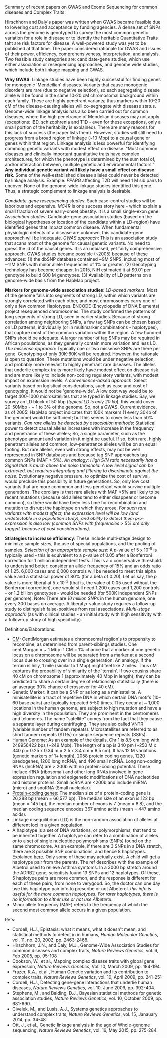 Summary of recent papers on GWAS and Exome Sequencing for common diseases and Complex Traits:

Hirschhorn and Daly's paper was written when GWAS became feasible due to lowering cost and acceptance by funding agencies. A dense set of SNPs across the genome is genotyped to survey the most common genetic variation for a role in disease or to identify the heritable Quantitative Traits taht are risk factors for disease. A well-powered study was yet to be published at that time. The paper considered rationale for GWAS and issues of their power, efficiency, comprehensiveness, interpretation, and analysis. Two feasible study categories are: candidate-gene studies, which use either association or resequencing approaches, and genome wide studies, which include both linkage mapping and GWAS. 

**Why GWAS**: Linkage studies have been highly successful for finding genes for monogenic 'Mendeilian' diseases. Variants that cause monogenic disorders are rare (due to negative selection), so each segregating disease allele will be found in the same 10-20 cM chromosomal background within each family. These are highly penetrant variants; thus markers within 10-20 cM of the disease-causing alleles will co-segregate with diseaase status.  Genome-wide linkage analysis has also been carried out for common diseases, where the high penetrance of Mendelian diseases may not apply (exceptions: IBD, schizophrenia and T1D - even for these exceptions, only a small portion of the heritability is explained). There are many reasons for this lack of success (the paper lists them). However, studies will still need to progress from a broad region of linkage (~10 Mbp) to a causal gene or genes within that region. Linkage analysis is less powerful for identifying commong genetic variants with modest effect on disease. "Most common diseases and clinically important quantitative traits have complex architectures, for which the phenotype is determined by the sum total of, and/or interaction between, multiple genetic and environmental factors." **Any individual genetic variant will likely have a small effect on disease risk**. Some of the well-established disease alleles could never be detected by linkage analysis. Example: *PPARG* affecting T2D will need 1 M sib pairs to uncover. None of the genome-wide linkage studies identified this gene. Thus, a strategic complement to linkage analysis is desirable. 

*Candidate-gene resequencing studies*: Such case-control studies will be laborious and expensive. *MC4R* is one success story here - which explain a small fraction of severe early-onset obestity. It is a small single-exon gene. *Association studies*: Candidate-gene association studies (based on the biological hypotheses or location  of the candidate within a LD-region)  have identified genes that impact common disease. When fundamental physiologic defects of a disease are unknown, this candidate-gene approach will be indequate. *GWAS approach*: This is an association study that scans most of the genome for causal genetic variants. No need to guess the id of the causal genes. It is an unbiased, yet fairly comprehensive approach. GWAS studies became possible (~2005) because of these advances: (1) the dbSNP database contained ~9M SNPS, including most of ~11M SNPs with minor allele frequencies of 1% or greater. (2) Genotyping technology has become cheaper. In 2015, NIH estimated it at $0.01 per genotype to build 600 M genotypes. (3) Availability of LD patterns on a genome-wide basis from the HapMap project. 

**Markers for genome-wide association studies**: *LD-based markers*: Most of the genome falls into segments of strong LD, within which variants are strongly correlated with each other, and most chromosomes carry one of only a few common Haplotypes. ENCODE (Encyclopedia of DNA Elements) project resequenced chromosomes. The study confirmed the patterns of long segments of strong LD, seen in earlier studies. Because of strong correlation among neighboring SNPs, a few tag SNPs can be chosen based on LD patterns, individually (or in multimarker combinations - haplotypes), that capture most of the common variation within the region. A few hundred SNPs should be adequate. A larger number of tag SNPs may be required in African populations, as they generally contain more variation and less LD. *The missense approach*: Typically one or two missense SNPs are there per gene. Genotyping of only 30K-60K will be required. However, the rationale is open to question. These mutations would be under negative selection, and probably more relevant to highly penetrant rare diseases. The alleles that underlie complex traits more likely have modest effect on disease risk and are more likely to include non-coding regulatory variants, with modest impact on expression levels. *A convenience-based approach*: Select variants based on logistical considerations, such as ease and cost of genotyping. It would not be 'genome-wide'. A low cost way would be to target 400-1000 microsatellites that are typed in linkage studies. Say, we survey an LD block of 50 kbp (*typical LD is only 20 kb*), this would cover 20-50Mbp - ~ 1 to 3% of the genome. So, not a GWAS. Current evidence, as of 2005: HapMap project indicates that 100K markers (1 every 30Kb of the genome) would be sufficient; but this seems to cover less than 50% variants. *Can rare alleles be detected by association methods*: Statistical power to detect causal alleles increasaes with increase in the frequency and penetrance of these alleles; So, a single parameter, such as the phenotype amount and variation in it might be useful. If so, both rare, highly penetrant alleles and common, low-penetrance alleles will be on an equal footing. But rare alleles, even with strong effects, may not be well represented in SNP databases and because tag SNP approaches tag common SNPs (MAF > 5%). *An analogy: High S/N ratio necessarily has a Signal that is much above the noise threshold. A low level signal can be extracted, but requires integrating and filtering to discriminate against the noise*. Evolutionary negative pressure, to optimize the cost of survival, would preclude this possibility in future generations. So, only low cost variants that are more commmon and less penetrant would survive multiple generations. The corollary is that rare alleles with MAF <5% are likely to be recent mutations (because old alleles tend to either disappear or become common), so there would have been less time for recombination and mutation to disrupt the haplotype on which they arose. *For such rare variants with modest effect,  the expression level will be low (and undetectable in a population study),  and ability to detect them pre-expression is also low (common SNPs with frequencies > 5% are only tagged, because of cost considerations)*. 

**Strategies to increase efficiency**: These include multi-stage design  to minimize sample sizes, the use of special populations, and the pooling of samples. *Selection of an appropriate sample size*: A *p*-value of 5 x 10<sup>-8</sup> is typically used - this is equivalent to a *p*-value of 0.05 after a Bonferroni correction for 1 million independent tests. This is a o conservative threshold. to understand better: consider an allele frequency of 15% and an odds ratio of 1.25.  6,000 cases and 6,000 controls will be needed to meet this alpha value and a statistical power of 80% (for a beta of 0.20). Let us say, the *p* value is more liberal at 5 x 10<sup>-2</sup> (that is, the value of 0.05 used without the Bonferroni correction), one would still need 1,200 cases and 1,200 controls - or 1.2 billion genotypes - would be needed (for 500K independent SNPs per genome). Note: There are *10 million SNPs* in the human genome, one every 300 bases on average.  A liberal *p*-value study requires a follow-up study to distinguish false-positives from real associations. *Multi-stage approach*: (as with clinical studies - an initial study with high sensitivity with a follow-up study of high specificity). 



Definitions/Elaborations:

* [CM](https://isogg.org/wiki/CentiMorgan): CentiMorgan estimates a chromosomal regiion's to propensity to recombine, as determined from parent-siblings studies.  One centiMorgan = ~ 1 Mbp. 1 CM = 1% chance that a marker at one genetic locus on a chromosome will be separated from a marker at a second locus due to crossing over in a single generation. An analogy: if the terrain is hilly, 1 mile (similar to 1 Mbp)  might feel like 2 miles. Thus cM captures the probability of similarity of the 'terrain'. If two cousins share 40 cM on chromosome 1 (approximately 40 Mbp in length), they can be predicted to share a certain degree of relationship statistically (there is an average 30% chance of crossover for 40 cM). 
* Genetic Marker: It can be a SNP or as long as a minisatellite. A minisatellite is a tract of repetitive DNA in which certain DNA motifs (10–60 base pairs) are typically repeated 5-50 times. They occur at ~ 1,000 locations in the human genome,  are subject to high mutation  and have a high diversity in the population. They are prominent in the centromeres and telomeres. The name "satellite" comes from the fact that they cause a separate layer during centrifuging. They are also called VNTR (variable number of tandem repeats). Microsatellites are referred to as short tandem repeats (STRs) or simple sequence repeats (SSRs). 
* [Human Genome](https://en.wikipedia.org/wiki/Human_genome): As an example of the details, Chr 1 is 8.5 cm long with 248956422 bps (~249 Mpb). The length of a bp is 340 pm (~250 M x 340 p = 0.25 x 0.34 m = 2.5 x 3.4 cm = 8.5 cm). It has 12 M variations (genetic markers of 1+ length), 2058 protein coding genes, 1220 psedogenes, 1200 long ncRNA, and 496 small ncRNA. Long non-coding RNAs (lncRNA) are  > 200b with no protein-coding potential. These incluce rRNA (ribosomal) and other long RNAs involved in gene expression regulation and epigenetic modifications of DNA nucleotides and histone proteins. Small ncRNA are <200b and include miRNA (micro) and snoRNA (Small nucleolar).
* [Protein-coding genes](https://en.wikipedia.org/wiki/Human_genome): The median size of a protein-coding gene is 26,288 bp (mean = 66,577 bp). The median size of an exon is 122 bp (mean = 145 bp), the median number of exons is 7 (mean = 8.8), and the median coding sequence encodes 367 amino acids (mean = 447 amino acids).
* Linkage disequilibrium (LD) is the non-random association of alleles at different loci in a given population.
* A haplotype is a set of DNA variations, or polymorphisms, that tend to be inherited together. A haplotype can refer to a combination of alleles or to a set of single nucleotide polymorphisms (SNPs) found on the same chromosome. As an example, if there are 3 SNPs in a DNA stretch, there are 8 possible SNP combinations, and hence 8 haplotypes. Explained [here.](http://learn.genetics.utah.edu/content/precision/snips/) Only some of these may actually exist. A child will get a haplotype pair from the parents. The ref describes with the example of Albetrol used to relieve Asthma symtoms. In a 3000 bp stretch around the ADRB2 gene, scientists found 13 SNPs and 12 haplotypes. Of these, 5 haplotype pairs are more common, and the response is different for each of these pairs, from none to verygood. So, the doctor can one day use this haplotype pair info to prescribe or not Albeterol. *this info is useful for the more common haplotypes. For rarer haplotypes, there is no information to either use or not use Albeterol*. 
* Minor allele frequency (MAF) refers to the frequency at which the second most common allele occurs in a given population.

Refs:
* Cordell, H.J., Epistasis: what it means, what it doesn't mean, and statistical methods to detect in in humans, *Human Molecular Genetics*, vol. 11, no. 20, 2002, pp. 2463-2468. 
* Hirschhorn, J.N., and Daly, M.J.,  Genome-Wide Association Studies for common diseases and complex traits, *Nature Reviews Genetics*, vol. 6, Feb 2005, pp. 95-108
* Cookson, W., et al., Mapping complex disease traits with global gene expression, *Nature Reivews Genetics*, Vol. 10, March 2009, pp. 184-194.
* Frazer, K.A., et al., Human Genetic variation and its contribution to complex traits, *Nature Reviews Genetics*, vol. 10, April 2009, pp. 241-251
* Cordell, H.J., Detecting gene-gene interactions that underlie human diseases, *Nature Reviews Genetics*, vol. 10, June 2009, pp. 392-404.
* Stephens, M., and Balding, D.J., Bayesian statistical methods for genetic association studies, *Nature Reviews Genetics*, vol. 10, October 2009, pp. 681-690.
* Civelek, M., and Lusis, A.J., Systems genetics approaches to understand complex traits, *Nature Reviews Genetics*, vol. 15, Janauary 2014, pp. 34-48.
* Ott, J., et al., Genetic linkage analysis in the age of Whole-genome sequencing, *Nature Reviews Genetics*, vol. 16, May 2015, pp. 275-284.

